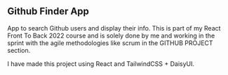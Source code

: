 ## Github Finder App
App to search Github users and display their info. This is part of my React Front To Back 2022 course and is solely done by me and working in the sprint with the agile methodologies like scrum in the GITHUB PROJECT section. 

I have made this project using React and TailwindCSS + DaisyUI. 